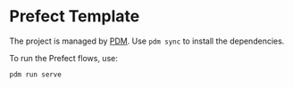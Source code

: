 # Prefect Template

The project is managed by [PDM](https://pdm-project.org/). Use `pdm sync` to install the dependencies.

To run the Prefect flows, use:

```console
pdm run serve
```
